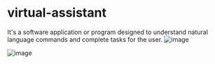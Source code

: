 # virtual-assistant
It's a software application or program designed to understand natural language commands and complete tasks for the user. ![image](https://github.com/LokeshwariAnamalamudi/virtual-assistant/assets/126390841/24706072-9192-42c0-bfbb-7f23ae9eaa3d)


![image](https://github.com/LokeshwariAnamalamudi/virtual-assistant/assets/126390841/953a5ffc-5adb-4f9c-8244-8f721df68154)
